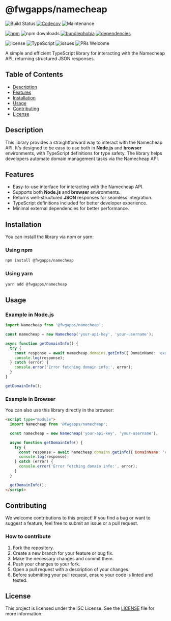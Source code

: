 # @fwgapps/namecheap

<!-- STATUS -->
![Build Status](https://img.shields.io/github/actions/workflow/status/fwgapps/namecheap/publish.yml?branch=main)
[![Codecov](https://codecov.io/gh/fwgapps/namecheap/branch/main/graph/badge.svg)](https://codecov.io/gh/fwgapps/namecheap)
![Maintenance](https://img.shields.io/maintenance/yes/2025)

<!-- NPM -->
[![npm](https://img.shields.io/npm/v/@fwgapps/namecheap)](https://www.npmjs.com/package/@fwgapps/namecheap)
![npm downloads](https://img.shields.io/npm/dm/@fwgapps/namecheap)
[![bundlephobia](https://img.shields.io/bundlephobia/minzip/@fwgapps/namecheap)](https://bundlephobia.com/result?p=@fwgapps/namecheap)
[![dependencies](https://img.shields.io/librariesio/release/npm/@fwgapps/namecheap)](https://libraries.io/npm/@fwgapps/namecheap)

<!-- META -->
![license](https://img.shields.io/npm/l/@fwgapps/namecheap)
![TypeScript](https://img.shields.io/badge/typescript-%233178C6.svg?logo=typescript)
![issues](https://img.shields.io/github/issues/fwgapps/namecheap)
![PRs Welcome](https://img.shields.io/badge/PRs-welcome-brightgreen.svg)

A simple and efficient TypeScript library for interacting with the Namecheap API, returning structured JSON responses.

## Table of Contents

- [Description](#description)
- [Features](#features)
- [Installation](#installation)
- [Usage](#usage)
- [Contributing](#contributing)
- [License](#license)

## Description

This library provides a straightforward way to interact with the Namecheap API. It's designed to be easy to use both in **Node.js** and **browser** environments, with TypeScript definitions for type safety. The library helps developers automate domain management tasks via the Namecheap API.

## Features

- Easy-to-use interface for interacting with the Namecheap API.
- Supports both **Node.js** and **browser** environments.
- Returns well-structured **JSON** responses for seamless integration.
- TypeScript definitions included for better developer experience.
- Minimal external dependencies for better performance.

## Installation

You can install the library via npm or yarn:

### Using npm

```bash
npm install @fwgapps/namecheap
```

### Using yarn
```bash
yarn add @fwgapps/namecheap
```

## Usage
### Example in Node.js
```ts
import Namecheap from '@fwgapps/namecheap';

const namecheap = new Namecheap('your-api-key', 'your-username');

async function getDomainInfo() {
  try {
    const response = await namecheap.domains.getInfo({ DomainName: 'example.com' });
    console.log(response);
  } catch (error) {
    console.error('Error fetching domain info:', error);
  }
}

getDomainInfo();
```
### Example in Browser
You can also use this library directly in the browser:
```html
<script type="module">
  import Namecheap from '@fwgapps/namecheap';

  const namecheap = new Namecheap('your-api-key', 'your-username');

  async function getDomainInfo() {
    try {
      const response = await namecheap.domains.getInfo({ DomainName: 'example.com' });
      console.log(response);
    } catch (error) {
      console.error('Error fetching domain info:', error);
    }
  }

  getDomainInfo();
</script>
```

## Contributing
We welcome contributions to this project! If you find a bug or want to suggest a feature, feel free to submit an issue or a pull request.

### How to contribute
1. Fork the repository. 
2. Create a new branch for your feature or bug fix. 
3. Make the necessary changes and commit them. 
4. Push your changes to your fork. 
5. Open a pull request with a description of your changes. 
6. Before submitting your pull request, ensure your code is linted and tested.

## License
This project is licensed under the ISC License. See the [LICENSE](https://github.com/fwgapps/namecheap/LICENSE) file for more information.